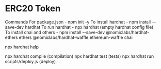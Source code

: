 # ERC20 Token

Commands
For package.json - npm init -y
To install hardhat - npm install --save-dev hardhat
To run hardhat - npx hardhat (empty hardhat config file)
To install chai and others - npm install --save-dev @nomiclabs/hardhat-ethers ethers @nomiclabs/hardhat-waffle ethereum-waffle chai

npx hardhat help

npx hardhat compile (compilation)
npx hardhat test (tests)
npx hardhat run scripts/deploy.js (deploy)

